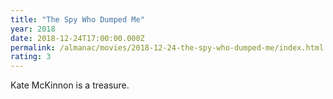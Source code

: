 ```yaml
---
title: "The Spy Who Dumped Me"
year: 2018
date: 2018-12-24T17:00:00.000Z
permalink: /almanac/movies/2018-12-24-the-spy-who-dumped-me/index.html
rating: 3
---
```


Kate McKinnon is a treasure.
